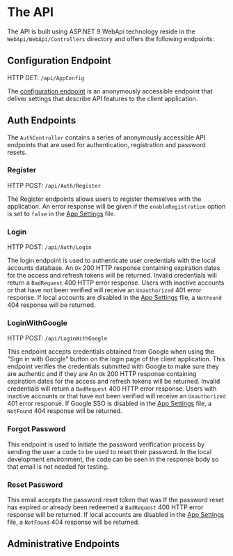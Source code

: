 # The API

The API is built using ASP.NET 9 WebApi technology reside in the `WebApi/WebApi/Controllers` directory and offers the following endpoints:

## Configuration Endpoint

HTTP GET: `/api/AppConfig`

The [configuration endpoint](configuration-endpoint.md) is an anonymously accessible endpoint that deliver settings that describe API features to the client application.

## Auth Endpoints

 The `AuthController` contains a series of anonymously accessible API endpoints that are used for authentication, registration and password resets.

### Register

 HTTP POST: `/api/Auth/Register`

 The Register endpoints allows users to register themselves with the application. An error response will be given if the `enableRegistration` option is set to `false` in the [App Settings](app-settings.md) file.

### Login

HTTP POST: `/api/Auth/Login`

The login endpoint is used to authenticate user credentials with the local accounts database. An `Ok` 200 HTTP response containing expiration dates for the access and refresh tokens will be returned. Invalid credentials will return a `BadRequest` 400 HTTP error response. Users with inactive accounts or that have not been verified will receive an `Unauthorized` 401 error response. If local accounts are disabled in the [App Settings](app-settings.md) file, a `NotFound` 404 response will be returned.

### LoginWithGoogle

HTTP POST: `/api/LoginWithGoogle`

This endpoint accepts credentials obtained from Google when using the "Sign in with Google" button on the login page of the client application. This endpoint verifies the credentials submitted with Google to make sure they are authentic and if they are An `Ok` 200 HTTP response containing expiration dates for the access and refresh tokens will be returned. Invalid credentials will return a `BadRequest` 400 HTTP error response. Users with inactive accounts or that have not been verified will receive an `Unauthorized` 401 error response. If Google SSO is disabled in the [App Settings](app-settings.md) file, a `NotFound` 404 response will be returned.

### Forgot Password

This endpoint is used to initiate the password verification process by sending the user a code to be used to reset their password. In the local development environment, the code can be seen in the response body so that email is not needed for testing. 

### Reset Password

This email accepts the password reset token that was 
If the password reset has expired or already been redeemed a `BadRequest` 400 HTTP error response will be returned. If local accounts are disabled in the [App Settings](app-settings.md) file, a `NotFound` 404 response will be returned.

## Administrative Endpoints
